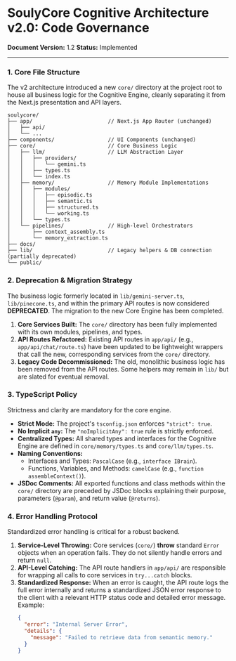 
# SoulyCore Cognitive Architecture v2.0: Code Governance

**Document Version:** 1.2
**Status:** Implemented

---

### 1. Core File Structure

The v2 architecture introduced a new `core/` directory at the project root to house all business logic for the Cognitive Engine, cleanly separating it from the Next.js presentation and API layers.

```
soulycore/
├── app/                        // Next.js App Router (unchanged)
│   ├── api/
│   └── ...
├── components/                 // UI Components (unchanged)
├── core/                       // Core Business Logic
│   ├── llm/                    // LLM Abstraction Layer
│   │   ├── providers/
│   │   │   └── gemini.ts
│   │   ├── types.ts
│   │   └── index.ts
│   ├── memory/                 // Memory Module Implementations
│   │   ├── modules/
│   │   │   ├── episodic.ts
│   │   │   ├── semantic.ts
│   │   │   ├── structured.ts
│   │   │   └── working.ts
│   │   └── types.ts
│   └── pipelines/              // High-level Orchestrators
│       ├── context_assembly.ts
│       └── memory_extraction.ts
├── docs/
├── lib/                        // Legacy helpers & DB connection (partially deprecated)
└── public/
```

### 2. Deprecation & Migration Strategy

The business logic formerly located in `lib/gemini-server.ts`, `lib/pinecone.ts`, and within the primary API routes is now considered **DEPRECATED**. The migration to the new Core Engine has been completed.

1.  **Core Services Built:** The `core/` directory has been fully implemented with its own modules, pipelines, and types.
2.  **API Routes Refactored:** Existing API routes in `app/api/` (e.g., `app/api/chat/route.ts`) have been updated to be lightweight wrappers that call the new, corresponding services from the `core/` directory.
3.  **Legacy Code Decommissioned:** The old, monolithic business logic has been removed from the API routes. Some helpers may remain in `lib/` but are slated for eventual removal.

### 3. TypeScript Policy

Strictness and clarity are mandatory for the core engine.

*   **Strict Mode:** The project's `tsconfig.json` enforces `"strict": true`.
*   **No Implicit `any`:** The `"noImplicitAny": true` rule is strictly enforced.
*   **Centralized Types:** All shared types and interfaces for the Cognitive Engine are defined in `core/memory/types.ts` and `core/llm/types.ts`.
*   **Naming Conventions:**
    *   Interfaces and Types: `PascalCase` (e.g., `interface IBrain`).
    *   Functions, Variables, and Methods: `camelCase` (e.g., `function assembleContext()`).
*   **JSDoc Comments:** All exported functions and class methods within the `core/` directory are preceded by JSDoc blocks explaining their purpose, parameters (`@param`), and return value (`@returns`).

### 4. Error Handling Protocol

Standardized error handling is critical for a robust backend.

1.  **Service-Level Throwing:** Core services (`core/`) **throw** standard `Error` objects when an operation fails. They do not silently handle errors and return `null`.
2.  **API-Level Catching:** The API route handlers in `app/api/` are responsible for wrapping all calls to core services in `try...catch` blocks.
3.  **Standardized Response:** When an error is caught, the API route logs the full error internally and returns a standardized JSON error response to the client with a relevant HTTP status code and detailed error message. Example:
    ```json
    {
      "error": "Internal Server Error",
      "details": {
        "message": "Failed to retrieve data from semantic memory."
      }
    }
    ```
